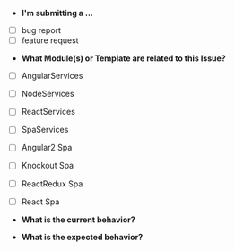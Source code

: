 * **I'm submitting a ...**
- [ ] bug report
- [ ] feature request

* **What Module(s) or Template are related to this Issue?**
- [ ] AngularServices
- [ ] NodeServices
- [ ] ReactServices
- [ ] SpaServices
- [ ] Angular2 Spa
- [ ] Knockout Spa 
- [ ] ReactRedux Spa
- [ ] React Spa


* **What is the current behavior?**


* **What is the expected behavior?**





